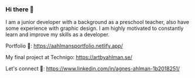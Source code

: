 ### Hi there 👋


I am a junior developer with a background as a preschool teacher, also have some experience with graphic design. I am highly motivated to constantly learn and improve my skills as a developer.


Portfolio 🎨: https://aahlmansportfolio.netlify.app/

My final project at Technigo: https://artbyahlman.se/

Let's connect 🤝: https://www.linkedin.com/in/agnes-ahlman-1b2018251/
